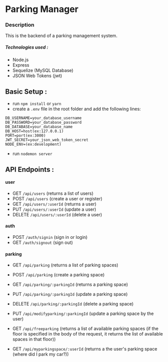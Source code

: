 # Parking Manager

### Description

This is the backend of a parking management system.

##### Technologies used :

- Node.js
- Express
- Sequelize (MySQL Database)
- JSON Web Tokens (jwt)

## Basic Setup :

- run `npm install` or `yarn`
- create a `.env` file in the root folder and add the following lines:

```
DB_USERNAME=your_database_username
DB_PASSWORD=your_database_password
DB_DATABASE=your_database_name
DB_HOST=host(ex:127.0.0.1)
PORT=port(ex:3000)
JWT_SECRET=your_json_web_token_secret
NODE_ENV=(ex:development)
```

- run `nodemon server`

## API Endpoints :

#### user

- GET `/api/users` (returns a list of users)
- POST `/api/users` (create a user or register)
- GET `/api/users/:userId` (returns a user)
- PUT `/api/users/:userId` (update a user)
- DELETE `/api/users/:userId` (delete a user)

#### auth

- POST `/auth/signin` (sign in or login)
- GET `/auth/signout` (sign out)

#### parking

- GET `/api/parking` (returns a list of parking spaces)
- POST `/api/parking` (create a parking space)
- GET `/api/parking/:parkingId` (returns a parking space)
- PUT `/api/parking/:parkingId` (update a parking space)
- DELETE `/api/parking/:parkingId` (delete a parking space)

- PUT `/api/modifyparking/:parkingId` (update a parking space by the user)
- GET `/api/freeparking` (returns a list of available parking spaces (if the floor is specified in the body of the request, it returns the list of available spaces in that floor))
- GET `/api/myparkingspace/:userId` (returns a the user's parking space (where did I park my car?))
